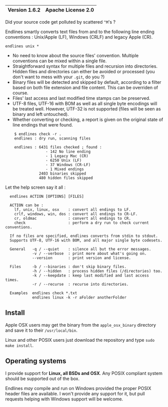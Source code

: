| Version 1.6.2 | Apache License 2.0 |
| ------------- | ------------------ |

Did your source code get polluted by scattered `^M`'s ? 

Endlines smartly converts text files from and to the following line ending conventions : Unix/Apple (LF), Windows (CRLF) and legacy Apple (CR).

    endlines unix * 

- No need to know about the source files' convention. Multiple conventions can be mixed within a single file.
- Straightforward syntax for multiple files and recursion into directories. Hidden files and directories can either be avoided or processed (you don't want to mess with your `.git`, do you ?)
- Binary files will be detected and skipped by default, according to a filter based on both file extension and file content. This can be overriden of course.
- Files' last access and last modified time stamps can be preserved.
- UTF-8 files, UTF-16 with BOM as well as all single byte encodings will be treated well. However, UTF-32 is not supported (files will be seen as binary and left untouched).
- Whether converting or checking, a report is given on the original state of line endings that were found.

```
    $ endlines check -r .
    endlines : dry run, scanning files
     
    endlines : 6431 files checked ; found :
                  - 142 No line ending
                  - 1 Legacy Mac (CR)
                  - 6250 Unix (LF)
                  - 37 Windows (CR-LF)
                  - 1 Mixed endings
               2403 binaries skipped
               480 hidden files skipped
```

Let the help screen say it all :


      endlines ACTION [OPTIONS] [FILES]
    
      ACTION can be :
        lf, unix, linux, osx    : convert all endings to LF.
        crlf, windows, win, dos : convert all endings to CR-LF.
        cr, oldmac              : convert all endings to CR.
        check                   : perform a dry run to check current conventions.
    
      If no files are specified, endlines converts from stdin to stdout.
      Supports UTF-8, UTF-16 with BOM, and all major single byte codesets.
    
      General   -q / --quiet    : silence all but the error messages.
                -v / --verbose  : print more about what's going on.
                --version       : print version and license.
    
      Files     -b / --binaries : don't skip binary files.
                -h / --hidden   : process hidden files (/directories) too.
                -k / --keepdate : keep last modified and last access times.
                -r / --recurse  : recurse into directories.
    
      Examples  endlines check *.txt
                endlines linux -k -r aFolder anotherFolder


Install
-------

Apple OSX users may get the binary from the `apple_osx_binary` directory and save it to their `/usr/local/bin`.

Linux and other POSIX users just download the repository and type `sudo make install`. 


Operating systems
-----------------

I provide support for **Linux, all BSDs and OSX**. Any POSIX compliant system should be supported out of the box.

Endlines *may* compile and run on Windows provided the proper POSIX header files are available. I won't provide any support for it, but pull requests helping with Windows support will be welcome.
